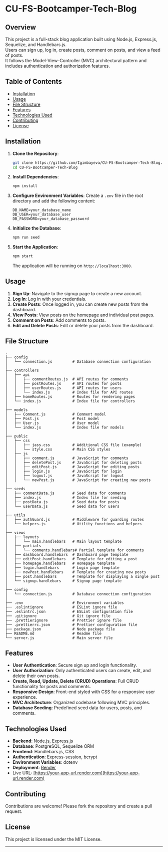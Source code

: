 # CU-FS-Bootcamper-Tech-Blog

## Overview
This project is a full-stack blog application built using Node.js, Express.js, Sequelize, and Handlebars.js. <br>
Users can sign up, log in, create posts, comment on posts, and view a feed of posts. <br>
It follows the Model-View-Controller (MVC) architectural pattern and includes authentication and authorization features.

## Table of Contents
- [Installation](#installation)
- [Usage](#usage)
- [File Structure](#file-structure)
- [Features](#features)
- [Technologies Used](#technologies-used)
- [Contributing](#contributing)
- [License](#license)

## Installation
1. **Clone the Repository**:
    ```sh
    git clone https://github.com/Igimbayeva/CU-FS-Bootcamper-Tech-Blog.git
    cd CU-FS-Bootcamper-Tech-Blog
    ```

2. **Install Dependencies**:
    ```sh
    npm install
    ```

3. **Configure Environment Variables**:
    Create a `.env` file in the root directory and add the following content:
    ```
    DB_NAME=your_database_name
    DB_USER=your_database_user
    DB_PASSWORD=your_database_password
    ```

4. **Initialize the Database**:
    ```sh
    npm run seed
    ```

5. **Start the Application**:
    ```sh
    npm start
    ```
    The application will be running on `http://localhost:3000`.

## Usage
1. **Sign Up**: Navigate to the signup page to create a new account.
2. **Log In**: Log in with your credentials.
3. **Create Posts**: Once logged in, you can create new posts from the dashboard.
4. **View Posts**: View posts on the homepage and individual post pages.
5. **Comment on Posts**: Add comments to posts.
6. **Edit and Delete Posts**: Edit or delete your posts from the dashboard.

## File Structure
```
.
├── config
│   └── connection.js         # Database connection configuration
│
├── controllers
│   ├── api
│   │   ├── commentRoutes.js  # API routes for comments
│   │   ├── postRoutes.js     # API routes for posts
│   │   ├── userRoutes.js     # API routes for users
│   │   └── index.js          # Index file for API routes
│   ├── homeRoutes.js         # Routes for rendering pages
│   └── index.js              # Index file for controllers
│
├── models
│   ├── Comment.js            # Comment model
│   ├── Post.js               # Post model
│   ├── User.js               # User model
│   └── index.js              # Index file for models
│
├── public
│   ├── css
│   │   ├── jass.css          # Additional CSS file (example)
│   │   └── style.css         # Main CSS styles
│   ├── js
│   │   ├── comment.js        # JavaScript for comments
│   │   ├── deletePost.js     # JavaScript for deleting posts
│   │   ├── editPost.js       # JavaScript for editing posts
│   │   ├── login.js          # JavaScript for login
│   │   ├── logout.js         # JavaScript for logout
│   │   └── newPost.js        # JavaScript for creating new posts
│
├── seeds
│   ├── commentData.js        # Seed data for comments
│   ├── index.js              # Index file for seeding
│   ├── postData.js           # Seed data for posts
│   └── userData.js           # Seed data for users
│
├── utils
│   ├── authGuard.js          # Middleware for guarding routes
│   └── helpers.js            # Utility functions and helpers
│
├── views
│   ├── layouts
│   │   └── main.handlebars   # Main layout template
│   ├── partials
│   │   └── comments.handlebars# Partial template for comments
│   ├── dashboard.handlebars  # Dashboard page template
│   ├── editPost.handlebars   # Template for editing a post
│   ├── homepage.handlebars   # Homepage template
│   ├── login.handlebars      # Login page template
│   ├── newPost.handlebars    # Template for creating new posts
│   ├── post.handlebars       # Template for displaying a single post
│   └── signup.handlebars     # Signup page template
│
├── config
│   └── connection.js         # Database connection configuration
│
├── .env                      # Environment variables
├── .eslintignore             # ESLint ignore file
├── .eslintrc.json            # ESLint configuration file
├── .gitignore                # Git ignore file
├── .prettierignore           # Prettier ignore file
├── .prettierrc.json          # Prettier configuration file
├── package.json              # Node package file
├── README.md                 # Readme file
└── server.js                 # Main server file

```


## Features
- **User Authentication**: Secure sign up and login functionality.
- **User Authorization**: Only authenticated users can create, edit, and delete their own posts.
- **Create, Read, Update, Delete (CRUD) Operations**: Full CRUD functionality for posts and comments.
- **Responsive Design**: Front-end styled with CSS for a responsive user experience.
- **MVC Architecture**: Organized codebase following MVC principles.
- **Database Seeding**: Predefined seed data for users, posts, and comments.

## Technologies Used
- **Backend**: Node.js, Express.js
- **Database**: PostgreSQL, Sequelize ORM
- **Frontend**: Handlebars.js, CSS
- **Authentication**: Express-session, bcrypt
- **Environment Variables**: dotenv
- **Deployment**: [Render](https://render.com)
- Live URL: [https://your-app-url.render.com](https://your-app-url.render.com)

## Contributing
Contributions are welcome! Please fork the repository and create a pull request.

## License
This project is licensed under the MIT License.

---



